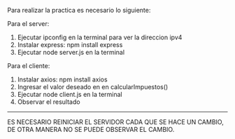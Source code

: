 Para realizar la practica es necesario lo siguiente: 

Para el server: 
1. Ejecutar ipconfig en la terminal para ver la direccion ipv4
2. Instalar express: npm install express 
3. Ejecutar node server.js en la terminal 

Para el cliente: 
1. Instalar axios: npm install axios
2. Ingresar el valor deseado en en calcularImpuestos()
3. Ejecutar node client.js en la terminal
4. Observar el resultado

------------------------------------------------------------------------------------------------------------- 

ES NECESARIO REINICIAR EL SERVIDOR CADA QUE SE HACE UN CAMBIO, DE OTRA MANERA NO SE PUEDE OBSERVAR EL CAMBIO.
